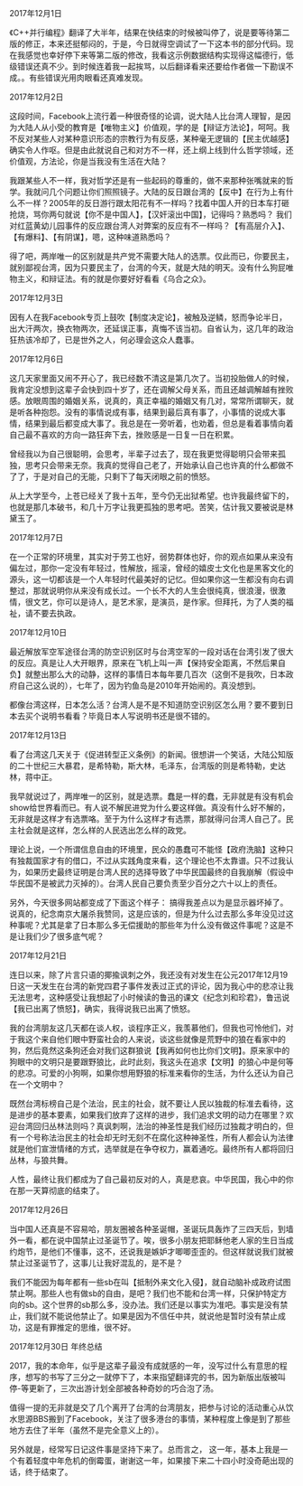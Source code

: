 2017年12月1日

《C++并行编程》翻译了大半年，结果在快结束的时候被叫停了，说是要等待第二版的修正，本来还挺郁闷的，于是，今日就得空调试了一下这本书的部分代码。现在我感觉也幸好停下来等第二版的修改，我看这示例数据结构实现得这幅德行，低级错误还真不少。到时候连着我一起挨骂，以后翻译看来还要给作者做一下勘误不成。。有些错误光用肉眼看还真难发现。

2017年12月2日

这段时间，Facebook上流行着一种很奇怪的论调，说大陆人比台湾人理智，是因为大陆人从小受的教育是【唯物主义】价值观，学的是【辩证方法论】，呵呵。我不反对某些人对某种意识形态的宗教行为有反感，某种毫无逻辑的【民主优越感】确实令人作呕。但是由此就说自己和对方不一样，还上纲上线到什么哲学领域，还价值观，方法论，你是当我没有生活在大陆？

我跟某些人不一样，我对哲学还是有一些起码的尊重的，做不来那种张嘴就来的哲学。我就问几个问题让你们照照镜子。大陆的反日跟台湾的【反中】在行为上有什么不一样？2005年的反日游行跟太阳花有不一样吗？找着中国人开的日本车打砸抢烧，骂你两句就说【你不是中国人】，【汉奸滚出中国】，记得吗？熟悉吗？ 我们对红蓝黄幼儿园事件的反应跟台湾人对弊案的反应有不一样吗？【有高层介入】、【有爆料】、【有阴谋】，嗯，这种味道熟悉吗？

得了吧，两岸唯一的区别就是共产党不需要大陆人的选票。仅此而已，你要民主，就别鄙视台湾，因为只要民主了，台湾的今天，就是大陆的明天。没有什么狗屁唯物主义，和辩证法。有的就是你要好好看看《乌合之众》。

2017年12月3日

因有人在我Facebook专页上鼓吹【制度决定论】，被触及逆鳞，怒而争论半日，出大汗两次，换衣物两次，还延误正事，真悔不该当初。自省认为，这几年的政治狂热该冷却了，已是世外之人，何必理会这众人蠢事。

2017年12月6日

这几天家里面又闹不开心了，我已经数不清这是第几次了。当初投胎做人的时候，我肯定没想到这辈子会快到四十岁了，还在调解父母关系，而且还越调解越有挫败感。放眼周围的婚姻关系，说真的，真正幸福的婚姻又有几对，常常所谓聊天，就是听各种抱怨。没有的事情说成有事，结果到最后真有事了，小事情的说成大事情，结果到最后都变成大事了。我总是在一旁听着，也劝着，但总是看着事情向着自己最不喜欢的方向一路狂奔下去，挫败感是一日复一日在积累。

曾经我以为自己很聪明，会思考，半辈子过去了，现在我更觉得聪明只会带来孤独，思考只会带来无奈。我真的觉得自己老了，开始承认自己也许真的什么都做不了了，于是对自己的无能，只剩下了每天闭眼之前的愤怒。

从上大学至今，上苍已经关了我十五年，至今仍无出狱希望。也许我最终留下的，也就是那几本破书，和几十万字让我更孤独的思考吧。苦笑，估计我又要被说是林黛玉了。

2017年12月7日

在一个正常的环境里，其实对于劳工也好，弱势群体也好，你的观点如果从来没有偏左过，那你一定没有年轻过，性解放，摇滚，曾经的嬉皮士文化也是黑客文化的源头，这一切都该是一个人年轻时代最美好的记忆。但如果你这一生都没有向右调整过，那就说明你从来没有成长过。一个长不大的人生会很纯真，很浪漫，很激情，很文艺，你可以是诗人，是艺术家，是演员，是作家。但拜托，为了人类的福祉，请不要去执政。

2017年12月10日

最近解放军空军途径台湾的防空识别区时与台湾空军的一段对话在台湾引发了很大的反应。真是让人大开眼界，原来在飞机上叫一声【保持安全距离，不然后果自负】就整出那么大的动静，这样的事情日本每年要几百次（这倒不是我吹，日本政府自己这么说的），七年了，因为钓鱼岛是2010年开始闹的。真没想到。

都像台湾这样，日本怎么活？台湾人是不是不知道防空识别区怎么用？要不要到日本去买个说明书看看？毕竟日本人写说明书还是很不错的。

2017年12月13日

看了台湾这几天关于《促进转型正义条例》的新闻。很想讲一个笑话，大陆公知版的二十世纪三大暴君，是希特勒，斯大林，毛泽东，台湾版的则是希特勒，史达林，蒋中正。

我早就说过了，两岸唯一的区别，就是选票。蠢是一样的蠢，无非就是有没有机会show给世界看而已。有人说不解民进党为什么要这样做。真没有什么好不解的，无非就是这样才有选票咯。至于为什么这样才有选票，那就得问台湾人自己了。民主社会就是这样，怎么样的人民选出怎么样的政党。

理论上说，一个所谓信息自由的环境里，民众的愚蠢可不能怪【政府洗脑】这种只有独裁国家才有的借口，不过从实践角度来看，这个理论也不太靠谱。只不过我认为，如果历史最终证明是台湾人民的选择导致了中华民国最终的自我崩解（假设中华民国不是被武力灭掉的）。台湾人民自己要负责至少百分之六十以上的责任。

另外，今天很多网站都变成了下面这个样子： 搞得我差点以为是显示器坏掉了。说真的，纪念南京大屠杀我赞同，这是应该的，但是为什么过去那么多年没见过这种事呢？尤其是拿了日本那么多无偿援助的那些年为什么没有做这件事呢？这是不是让我们少了很多底气呢？

2017年12月21日

连日以来，除了片言只语的揶揄讽刺之外，我还没有对发生在公元2017年12月19日这一天发生在台湾的新党四君子事件发表过正式的评论，因为我心中的悲凉让我无法思考，这种感受让我想起了小时候读的鲁迅的课文《纪念刘和珍君》，鲁迅说【我已出离了愤怒】，确实，我得说我已出离了愤怒。

我的台湾朋友这几天都在谈人权，谈程序正义，我羡慕他们，但我也可怜他们，对于我这个来自他们眼中野蛮社会的人来说，谈这些就像是荒野中的狼在看家中的狗，然后竟然这条狗还会对我们这群狼说【我再如何也比你们文明】。原来家中的狗眼中的文明只是要跟野狼比，此时此刻，我这头在追求【文明】的狼心中是何等的悲凉。可爱的小狗啊，如果你想用野狼的标准来看你的生活，为什么还认为自己在一个文明中？

既然台湾标榜自己是个法治，民主的社会，就不要让人民以独裁的标准去看待，这是进步的基本要素，如果我们放弃了这样的进步，我们追求文明的动力在哪里？欢迎台湾回归丛林法则吗？真讽刺啊，法治的神圣性是我们经历过独裁才明白的，但有一个号称法治民主的社会却无时无刻不在腐化这种神圣性，所有人都会认为法律就是他们宣泄情绪的方式，选举就是在争夺权力，赢着通吃。最终所有人都将回归丛林，与狼共舞。

人性，最终让我们都成为了自己最初反对的人，真是悲哀。中华民国，我心中的你在那一天算彻底的结束了。

2017年12月26日

当中国人还真是不容易哈，朋友圈被各种圣诞帽，圣诞玩具轰炸了三四天后，到墙外一看，都在说中国禁止过圣诞节了。唉，很多小朋友把耶稣他老人家的生日当成约炮节，是他们不懂事，这不，还说我是嫉妒才唧唧歪歪的。但这样就说我们就被禁止过圣诞节了，这事儿让我好混乱的，是不是？

我们不能因为每年都有一些sb在叫【抵制外来文化入侵】，就自动脑补成政府试图禁止啊。那些人也有做sb的自由，是吧？我们也不能和台湾一样，只保护特定方向的sb。这个世界的sb那么多，没办法。我们还是以事实为准吧。事实是没有禁 止，我们就不能说他禁止了。如果是因为不信任中共，就说他是暂时没有禁止成功，这是有罪推定的思维，很不好。

2017年12月30日 年终总结

2017，我的本命年，似乎是这辈子最没有成就感的一年，没写过什么有意思的程序，想写的书写了三分之一就停下了，本来指望翻译完的书，因为新版出版被叫停-等更新了，三次出游计划全部被各种奇妙的巧合泡了汤。

值得一提的无非就是交了几个离开了台湾的台湾朋友，把参与讨论的活动重心从饮水思源BBS搬到了Facebook，关注了很多港台的事情，某种程度上像是到了那些地方去住了半年（虽然不是完全意义上的）。

另外就是，经常写日记这件事是坚持下来了。总而言之， 这一年，基本上我是一个有着轻度中年危机的倒霉蛋，谢谢这一年，如果接下来二十四小时没奇葩出现的话，终于结束了。
